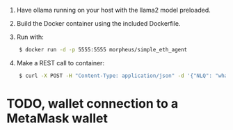 1. Have ollama running on your host with the llama2 model preloaded.
2. Build the Docker container using the included Dockerfile.

3. Run with:
```sh
    $ docker run -d -p 5555:5555 morpheus/simple_eth_agent
```

4. Make a REST call to container:
```sh
    $ curl -X POST -H "Content-Type: application/json" -d '{"NLQ": "what is my balance?"}' http://localhost:5555/process_nlq
```

# TODO, wallet connection to a MetaMask wallet
